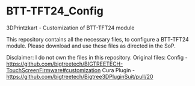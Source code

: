 # BTT-TFT24_Config
3DPrintzkart - Customization of BTT-TFT24 module


This repository contains all the necessary files, to configure a BTT-TFT24 module.
Please download and use these files as directed in the SoP.

Disclaimer: I do not own the files in this repository.
Original files:
Config - https://github.com/bigtreetech/BIGTREETECH-TouchScreenFirmware#customization
Cura Plugin - https://github.com/bigtreetech/Bigtree3DPluginSuit/pull/20
